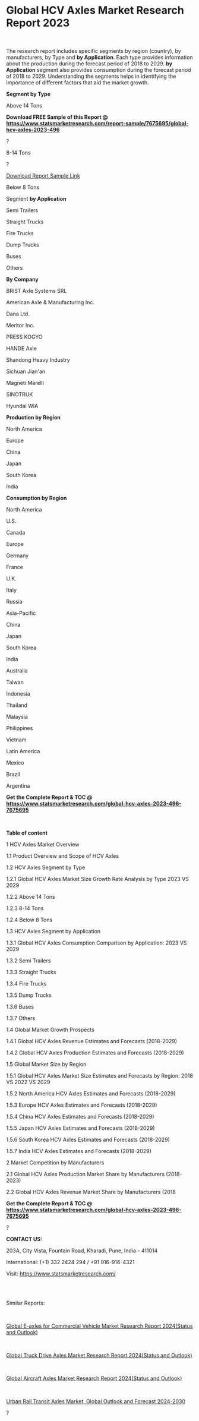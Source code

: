 <h1>Global HCV Axles Market Research Report 2023</h1><br/><p>The research report includes specific segments by region (country), by manufacturers, by Type and <strong>by Application</strong>. Each type provides information about the production during the forecast period of 2018 to 2029. <strong>by Application</strong> segment also provides consumption during the forecast period of 2018 to 2029. Understanding the segments helps in identifying the importance of different factors that aid the market growth.</p>
 
 
 
 <p><strong>Segment by Type</strong></p>
 
 
 
 <p>Above 14 Tons</p>
 
 
 
 <div><b>Download FREE Sample of this Report @ <a href="https://www.statsmarketresearch.com/download-free-sample/7675695/global-hcv-axles-2023-496">https://www.statsmarketresearch.com/report-sample/7675695/global-hcv-axles-2023-496</a></b></div>
 
 
 
 <p>? </p>
 
 
 
 <p>8-14 Tons</p>
 
 
 
 <p>? </p>
 
 
 
 <p><a href="https://www.statsmarketresearch.com/download-free-sample/7675695/global-hcv-axles-2023-496">Download Report Sample Link</a></p>
 
 
 
 <p>Below 8 Tons</p>
 
 
 
 <p>Segment <strong>by Application</strong></p>
 
 
 
 <p>Semi Trailers</p>
 
 
 
 <p>Straight Trucks</p>
 
 
 
 <p>Fire Trucks</p>
 
 
 
 <p>Dump Trucks</p>
 
 
 
 <p>Buses</p>
 
 
 
 <p>Others</p>
 
 
 
 <p><strong>By Company</strong></p>
 
 
 
 <p>BRIST Axle Systems SRL</p>
 
 
 
 <p>American Axle & Manufacturing Inc.</p>
 
 
 
 <p>Dana Ltd.</p>
 
 
 
 <p>Meritor Inc.</p>
 
 
 
 <p>PRESS KOGYO</p>
 
 
 
 <p>HANDE Axle</p>
 
 
 
 <p>Shandong Heavy Industry</p>
 
 
 
 <p>Sichuan Jian&#39;an</p>
 
 
 
 <p>Magneti Marelli</p>
 
 
 
 <p>SINOTRUK</p>
 
 
 
 <p>Hyundai WIA</p>
 
 
 
 <p><strong>Production by Region</strong></p>
 
 
 
 <p>North America</p>
 
 
 
 <p>Europe</p>
 
 
 
 <p>China</p>
 
 
 
 <p>Japan</p>
 
 
 
 <p>South Korea</p>
 
 
 
 <p>India</p>
 
 
 
 <p><strong>Consumption by Region</strong></p>
 
 
 
 <p>North America</p>
 
 
 
 <p>U.S.</p>
 
 
 
 <p>Canada</p>
 
 
 
 <p>Europe</p>
 
 
 
 <p>Germany</p>
 
 
 
 <p>France</p>
 
 
 
 <p>U.K.</p>
 
 
 
 <p>Italy</p>
 
 
 
 <p>Russia</p>
 
 
 
 <p>Asia-Pacific</p>
 
 
 
 <p>China</p>
 
 
 
 <p>Japan</p>
 
 
 
 <p>South Korea</p>
 
 
 
 <p>India</p>
 
 
 
 <p>Australia</p>
 
 
 
 <p>Taiwan</p>
 
 
 
 <p>Indonesia</p>
 
 
 
 <p>Thailand</p>
 
 
 
 <p>Malaysia</p>
 
 
 
 <p>Philippines</p>
 
 
 
 <p>Vietnam</p>
 
 
 
 <p>Latin America</p>
 
 
 
 <p>Mexico</p>
 
 
 
 <p>Brazil</p>
 
 
 
 <p>Argentina</p>
 
 
 
 <div><b>Get the Complete Report & TOC @ <a href="https://www.statsmarketresearch.com/global-hcv-axles-2023-496-7675695">https://www.statsmarketresearch.com/global-hcv-axles-2023-496-7675695</a></b></div>
 
 
 
 <p><br />
 
 <b>Table of content</b></p>
 
 
 
 <p>1 HCV Axles Market Overview<br />
 
 1.1 Product Overview and Scope of HCV Axles<br />
 
 1.2 HCV Axles Segment by Type<br />
 
 1.2.1 Global HCV Axles Market Size Growth Rate Analysis by Type 2023 VS 2029<br />
 
 1.2.2 Above 14 Tons<br />
 
 1.2.3 8-14 Tons<br />
 
 1.2.4 Below 8 Tons<br />
 
 1.3 HCV Axles Segment by Application<br />
 
 1.3.1 Global HCV Axles Consumption Comparison by Application: 2023 VS 2029<br />
 
 1.3.2 Semi Trailers<br />
 
 1.3.3 Straight Trucks<br />
 
 1.3.4 Fire Trucks<br />
 
 1.3.5 Dump Trucks<br />
 
 1.3.6 Buses<br />
 
 1.3.7 Others<br />
 
 1.4 Global Market Growth Prospects<br />
 
 1.4.1 Global HCV Axles Revenue Estimates and Forecasts (2018-2029)<br />
 
 1.4.2 Global HCV Axles Production Estimates and Forecasts (2018-2029)<br />
 
 1.5 Global Market Size by Region<br />
 
 1.5.1 Global HCV Axles Market Size Estimates and Forecasts by Region: 2018 VS 2022 VS 2029<br />
 
 1.5.2 North America HCV Axles Estimates and Forecasts (2018-2029)<br />
 
 1.5.3 Europe HCV Axles Estimates and Forecasts (2018-2029)<br />
 
 1.5.4 China HCV Axles Estimates and Forecasts (2018-2029)<br />
 
 1.5.5 Japan HCV Axles Estimates and Forecasts (2018-2029)<br />
 
 1.5.6 South Korea HCV Axles Estimates and Forecasts (2018-2029)<br />
 
 1.5.7 India HCV Axles Estimates and Forecasts (2018-2029)<br />
 
 2 Market Competition by Manufacturers<br />
 
 2.1 Global HCV Axles Production Market Share by Manufacturers (2018-2023)<br />
 
 2.2 Global HCV Axles Revenue Market Share by Manufacturers (2018</p>
 
 
 
 <div><b>Get the Complete Report & TOC @ <a href="https://www.statsmarketresearch.com/global-hcv-axles-2023-496-7675695">https://www.statsmarketresearch.com/global-hcv-axles-2023-496-7675695</a></b></div>
 
 
 
 <p>? </p>
 
 
 
 <p><b>CONTACT US:</b><br />
 
 203A, City Vista, Fountain Road, Kharadi, Pune, India - 411014<br />
 
 International: (+1) 332 2424 294 / +91 916-916-4321<br />
 
 Visit: <a href="https://www.statsmarketresearch.com/">https://www.statsmarketresearch.com/</a><br />
 
 <br />
 
 <br />
 
 Similar Reports:<br />
 
 <br />
 
 <a href="https://www.statsmarketresearch.com/global-eaxles-for-commercial-vehicle-2024-620-8005672">Global E-axles for Commercial Vehicle Market Research Report 2024(Status and Outlook)</a><br />
 
 <br />
 
 <a href="https://www.statsmarketresearch.com/global-truck-drive-axles-2024-485-8000124">Global Truck Drive Axles Market Research Report 2024(Status and Outlook)</a><br />
 
 <br />
 
 <a href="https://www.statsmarketresearch.com/global-aircraft-axles-2024-562-7997037">Global Aircraft Axles Market Research Report 2024(Status and Outlook)</a><br />
 
 <br />
 
 <a href="https://www.statsmarketresearch.com/global-urban-rail-transit-axles-forecast-2024-2030-979-7973455">Urban Rail Transit Axles Market, Global Outlook and Forecast 2024-2030</a><br />
 
 ? </p>